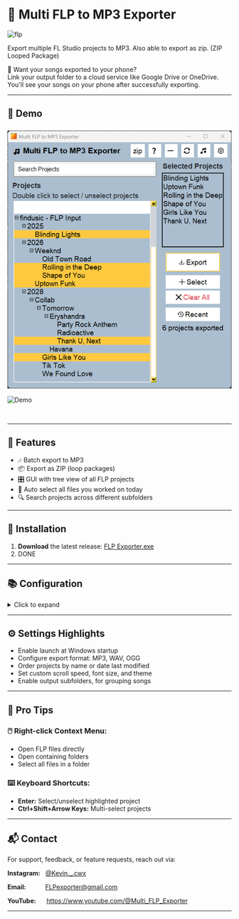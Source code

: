 # 🎵 Multi FLP to MP3 Exporter

<img src="https://www.image-line.com/static/assets/nav-logo-fruit.41db863.png" alt="flp" width="70"/>

Export multiple FL Studio projects to MP3. Also able to export as zip. (ZIP Looped Package)

📱 Want your songs exported to your phone?  
Link your output folder to a cloud service like Google Drive or OneDrive. You'll see your songs on your phone after successfully exporting.

---
## 🎥 Demo 

  <img src="https://raw.githubusercontent.com/Kevin-cwx/Multi-FLP-to-MP3-Exporter/main/Media/Images/_FLP%20Exporter%20Main%20Window.jpg" alt="FLP Exporter Demo" style="max-width:100%; height:auto; margin-top:8px;" />


![Demo](https://raw.githubusercontent.com/Kevin-cwx/Multi-FLP-to-MP3-Exporter/main/Media/Images/Gif%20Demo%202.gif)

<br>

---
## 🧩 Features

- 🎶 Batch export to MP3
- 📦 Export as ZIP (loop packages)
- 🎛️ GUI with tree view of all FLP projects
- 📅 Auto select all files you worked on today
- 🔍 Search projects across different subfolders

---

## 🚀 Installation

1. **Download** the latest release: [FLP Exporter.exe](https://github.com/Kevin-cwx/Multi-FLP-to-MP3-Exporter/raw/main/dist/Download/FLP%20Exporter.exe)  
2. DONE


---

## 📚 Configuration
<details>
<summary>Click to expand</summary>

<br>

1. Launch the app  
2. On first run:  
   - Set your **FLP folder**  
     - Where all your FLP files are stored. Add the top folder.
     - You can add multiple folders. 
   - Set **output folder**  
     - Where you want your songs to be exported to.  
   - Locate **FL Studio installation folder**  
     Example: `"C:\Program Files\Image-Line\FL Studio 21\"`  
3. Select desired projects from the left panel  
4. Click `Export` — your MP3s will be rendered to your output folder  

</details>

---

## ⚙️ Settings Highlights

- Enable launch at Windows startup
- Configure export format: MP3, WAV, OGG
- Order projects by name or date last modified
- Set custom scroll speed, font size, and theme
- Enable output subfolders, for grouping songs



---
## 🧠 Pro Tips

### 🖱️ Right-click Context Menu:

- Open FLP files directly  
- Open containing folders  
- Select all files in a folder  

### ⌨️ Keyboard Shortcuts:

- **Enter:** Select/unselect highlighted project  
- **Ctrl+Shift+Arrow Keys:** Multi-select projects  


---
## 📬 Contact

For support, feedback, or feature requests, reach out via:

<!-- - **Instagram:** [@Kevin._.cwx](https://www.instagram.com/Kevin._.cwx)
- **Email:**     FLPexporter@gmail.com
- **Youtube:**   https://www.youtube.com/@Multi_FLP_Exporter -->

<p><strong>Instagram:</strong> &nbsp;&nbsp;<a href="https://www.instagram.com/Kevin._.cwx">@Kevin._.cwx</a></p>
<p><strong>Email:</strong> &nbsp;&nbsp;&nbsp;&nbsp;&nbsp;&nbsp;&nbsp;&nbsp;&nbsp;&nbsp;<a href="mailto:FLPexporter@gmail.com">FLPexporter@gmail.com</a></p>
<p><strong>YouTube:</strong> &nbsp;&nbsp;&nbsp;&nbsp;&nbsp;<a href="https://www.youtube.com/@Multi_FLP_Exporter">https://www.youtube.com/@Multi_FLP_Exporter</a></p>

---

